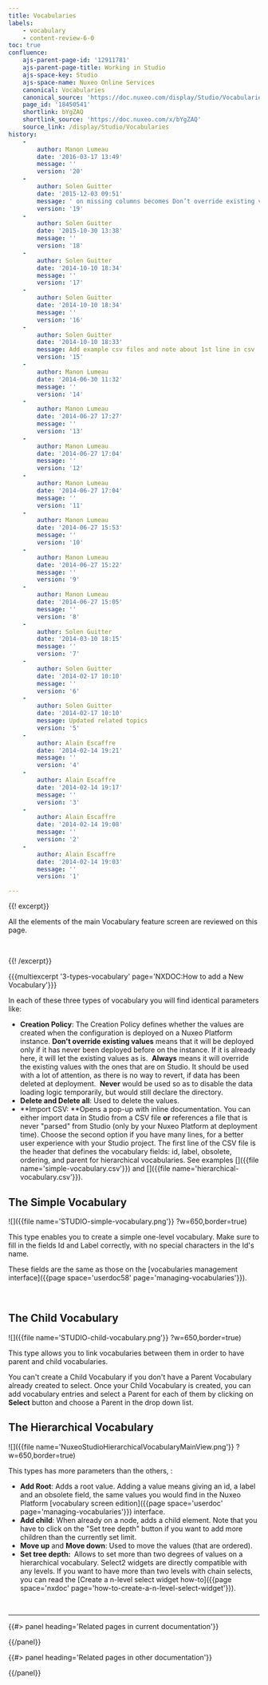 ```yaml
---
title: Vocabularies
labels:
    - vocabulary
    - content-review-6-0
toc: true
confluence:
    ajs-parent-page-id: '12911781'
    ajs-parent-page-title: Working in Studio
    ajs-space-key: Studio
    ajs-space-name: Nuxeo Online Services
    canonical: Vocabularies
    canonical_source: 'https://doc.nuxeo.com/display/Studio/Vocabularies'
    page_id: '18450541'
    shortlink: bYgZAQ
    shortlink_source: 'https://doc.nuxeo.com/x/bYgZAQ'
    source_link: /display/Studio/Vocabularies
history:
    - 
        author: Manon Lumeau
        date: '2016-03-17 13:49'
        message: ''
        version: '20'
    - 
        author: Solen Guitter
        date: '2015-12-03 09:51'
        message: ' on missing columns becomes Don’t override existing values'
        version: '19'
    - 
        author: Solen Guitter
        date: '2015-10-30 13:38'
        message: ''
        version: '18'
    - 
        author: Solen Guitter
        date: '2014-10-10 18:34'
        message: ''
        version: '17'
    - 
        author: Solen Guitter
        date: '2014-10-10 18:34'
        message: ''
        version: '16'
    - 
        author: Solen Guitter
        date: '2014-10-10 18:33'
        message: Add example csv files and note about 1st line in csv
        version: '15'
    - 
        author: Manon Lumeau
        date: '2014-06-30 11:32'
        message: ''
        version: '14'
    - 
        author: Manon Lumeau
        date: '2014-06-27 17:27'
        message: ''
        version: '13'
    - 
        author: Manon Lumeau
        date: '2014-06-27 17:04'
        message: ''
        version: '12'
    - 
        author: Manon Lumeau
        date: '2014-06-27 17:04'
        message: ''
        version: '11'
    - 
        author: Manon Lumeau
        date: '2014-06-27 15:53'
        message: ''
        version: '10'
    - 
        author: Manon Lumeau
        date: '2014-06-27 15:22'
        message: ''
        version: '9'
    - 
        author: Manon Lumeau
        date: '2014-06-27 15:05'
        message: ''
        version: '8'
    - 
        author: Solen Guitter
        date: '2014-03-10 18:15'
        message: ''
        version: '7'
    - 
        author: Solen Guitter
        date: '2014-02-17 10:10'
        message: ''
        version: '6'
    - 
        author: Solen Guitter
        date: '2014-02-17 10:10'
        message: Updated related topics
        version: '5'
    - 
        author: Alain Escaffre
        date: '2014-02-14 19:21'
        message: ''
        version: '4'
    - 
        author: Alain Escaffre
        date: '2014-02-14 19:17'
        message: ''
        version: '3'
    - 
        author: Alain Escaffre
        date: '2014-02-14 19:08'
        message: ''
        version: '2'
    - 
        author: Alain Escaffre
        date: '2014-02-14 19:03'
        message: ''
        version: '1'

---
```

{{! excerpt}}

All the elements of the main Vocabulary feature screen are reviewed on this page.

&nbsp;

{{! /excerpt}}

{{{multiexcerpt '3-types-vocabulary' page='NXDOC:How to add a New Vocabulary'}}}

In each of these three types of vocabulary you will find identical parameters like:

*   **Creation Policy**: The Creation Policy defines whether the values are created when the configuration is deployed on a Nuxeo Platform instance.
    **Don't override existing values** means that it will be deployed only if it has never been deployed before on the instance. If it is already here, it will let the existing values as is.&nbsp;
    **Always**&nbsp;means it will override the existing values with the ones that are on Studio. It should be used with a lot of attention, as there is no way to revert, if data has been deleted at deployment.&nbsp;
    **Never**&nbsp;would be used so as to disable the data loading logic temporarily, but would still declare the directory.
*   **Delete&nbsp;**and**&nbsp;Delete all**: Used to delete the values.
*   **Import CSV:&nbsp;**Opens a pop-up with inline documentation. You can either import data in Studio from a CSV file&nbsp;**or**&nbsp;references a file that is never "parsed" from Studio (only by your Nuxeo Platform at deployment time). Choose the second option if you have many lines, for a better user experience with your Studio project. The first line of the CSV file is the header that defines the vocabulary fields: id, label, obsolete, ordering, and parent for hierarchical vocabularies. See examples []({{file name='simple-vocabulary.csv'}}) and []({{file name='hierarchical-vocabulary.csv'}}).

## **The Simple Vocabulary**

![]({{file name='STUDIO-simple-vocabulary.png'}} ?w=650,border=true)

This type enables you to create a simple one-level vocabulary. Make sure to fill in the fields Id and Label correctly, with no special characters in the Id's name.

These fields are the same as those on the&nbsp;[vocabularies management interface]({{page space='userdoc58' page='managing-vocabularies'}}).

&nbsp;

## **The Child Vocabulary**

![]({{file name='STUDIO-child-vocabulary.png'}} ?w=650,border=true)

This type allows you to link vocabularies between them in order to have parent and child vocabularies.&nbsp;

You can't create a Child Vocabulary if you don't have a Parent Vocabulary already created to select. Once your Child Vocabulary is created, you can add vocabulary entries and select a Parent for each of them&nbsp;by clicking on **Select** button and choose a Parent in the drop down list.&nbsp;

## **The Hierarchical Vocabulary**

![]({{file name='NuxeoStudioHierarchicalVocabularyMainView.png'}} ?w=650,border=true)

This types has more parameters than the others, :

*   **Add Root**: Adds a root value. Adding a value means giving an id, a label and an obsolete field, the same values you would find in the Nuxeo Platform [vocabulary screen edition]({{page space='userdoc' page='managing-vocabularies'}}) interface.
*   **Add child**: When already on a node, adds a child element. Note that you have to click on the "Set tree depth" button if you want to add more children than the currently set limit.
*   **Move up** and **Move down**: Used to move the values (that are ordered).
*   **Set tree depth:&nbsp;** Allows to set more than two degrees of values on a hierarchical vocabulary. Select2 widgets are directly compatible with any levels. If you want to have more than two levels with chain selects, you can read the [Create a n-level select widget how-to]({{page space='nxdoc' page='how-to-create-a-n-level-select-widget'}}).

&nbsp;

* * *

<div class="row" data-equalizer data-equalize-on="medium"><div class="column medium-6">{{#> panel heading='Related pages in current documentation'}}

{{/panel}}</div><div class="column medium-6">{{#> panel heading='Related pages in other documentation'}}

{{/panel}}</div></div>